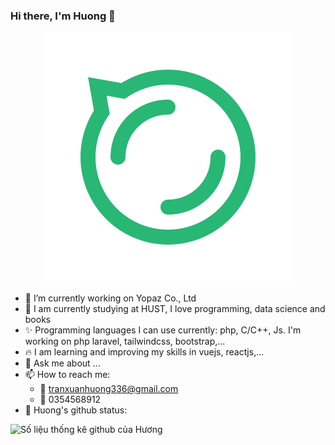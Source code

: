 ### Hi there, I'm Huong 👋
<p align="center"> 
<a href=#><img src="image.svg"></a>
</p>

- 🔭 I’m currently working on Yopaz Co., Ltd
- 🌱 I am currently studying at HUST, I love programming, data science and books
- :sparkles: Programming languages I can use currently: php, C/C++, Js. I'm working on php laravel, tailwindcss, bootstrap,...
- :fire: I am learning and improving my skills in vuejs, reactjs,...
- 💬 Ask me about ...
- 📫 How to reach me: 
  + :green_heart: tranxuanhuong336@gmail.com 
  + :green_heart: 0354568912
- 🌱 Huong's github status:


![Số liệu thống kê github của Hương]( https://github-readme-stats.vercel.app/api?username=phamhyta&count_private=true&show_icons=true&theme=radical&hide_rank=false)
